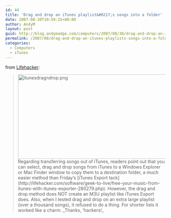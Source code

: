 ```yaml
---
id: 44
title: 'Drag and drop an iTunes playlist&#8217;s songs into a folder'
date: 2007-08-30T10:59:15+00:00
author: AndyM
layout: post
guid: http://blog.andymadge.com/computers/2007/08/30/drag-and-drop-an-itunes-playlists-songs-into-a-folder/
permalink: /2007/08/drag-and-drop-an-itunes-playlists-songs-into-a-folder/
categories:
  - Computers
  - iTunes
---
```

from [Lifehacker](http://lifehacker.com/software/itunes/drag-and-drop-an-itunes-playlists-songs-into-a-folder-281055.php):  
<!-- google_ad_section_start -->

><img width="478" height="265" class="postimg center" alt="itunesdragndrop.png" src="http://lifehacker.com/assets/resources/2007/07/itunesdragndrop.png" />  
> Regarding transferring songs out of iTunes, readers point out that you can select, drag and drop songs from iTunes to a Windows Explorer or Mac Finder window to copy them to a destination folder, a much easier method than Friday&#8217;s [iTunes Export tack](http://lifehacker.com/software/geek-to-live/free-your-music-from-itunes-with-itunes-exporter-280279.php). However, the drag and drop method does NOT create an M3U playlist like iTunes Export does. Also, when I tested drag and drop on an extra large playlist (over a thousand songs), it refused to do a thing. For shorter lists it worked like a charm. _Thanks, &#8216;hackers!_